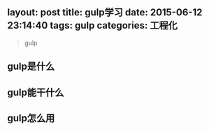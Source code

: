 layout: post
title: gulp学习
date: 2015-06-12 23:14:40
tags: gulp
categories: 工程化
---
> gulp

## gulp是什么

## gulp能干什么

## gulp怎么用